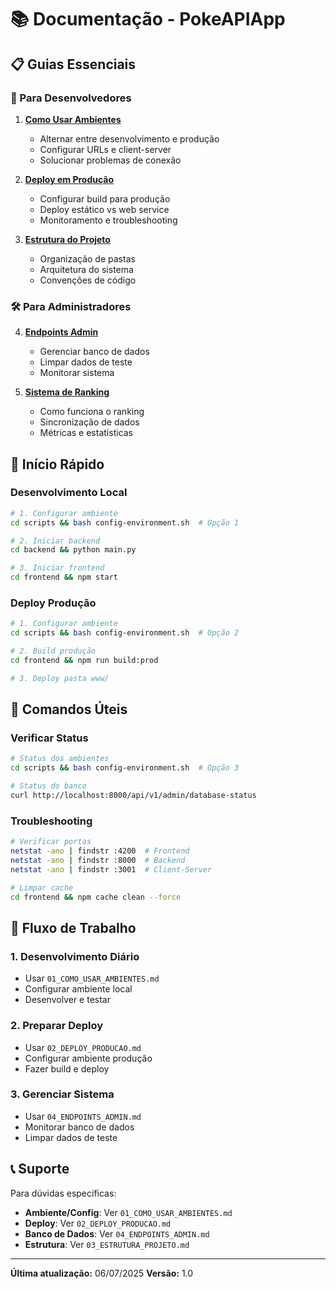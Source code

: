 # 📚 Documentação - PokeAPIApp

## 📋 Guias Essenciais

### 🎯 Para Desenvolvedores

1. **[Como Usar Ambientes](01_COMO_USAR_AMBIENTES.md)**
   - Alternar entre desenvolvimento e produção
   - Configurar URLs e client-server
   - Solucionar problemas de conexão

2. **[Deploy em Produção](02_DEPLOY_PRODUCAO.md)**
   - Configurar build para produção
   - Deploy estático vs web service
   - Monitoramento e troubleshooting

3. **[Estrutura do Projeto](03_ESTRUTURA_PROJETO.md)**
   - Organização de pastas
   - Arquitetura do sistema
   - Convenções de código

### 🛠️ Para Administradores

4. **[Endpoints Admin](../backend/docs/04_ENDPOINTS_ADMIN.md)**
   - Gerenciar banco de dados
   - Limpar dados de teste
   - Monitorar sistema

5. **[Sistema de Ranking](04_SISTEMA_RANKING.md)**
   - Como funciona o ranking
   - Sincronização de dados
   - Métricas e estatísticas

## 🚀 Início Rápido

### Desenvolvimento Local
```bash
# 1. Configurar ambiente
cd scripts && bash config-environment.sh  # Opção 1

# 2. Iniciar backend
cd backend && python main.py

# 3. Iniciar frontend
cd frontend && npm start
```

### Deploy Produção
```bash
# 1. Configurar ambiente
cd scripts && bash config-environment.sh  # Opção 2

# 2. Build produção
cd frontend && npm run build:prod

# 3. Deploy pasta www/
```

## 🔧 Comandos Úteis

### Verificar Status
```bash
# Status dos ambientes
cd scripts && bash config-environment.sh  # Opção 3

# Status do banco
curl http://localhost:8000/api/v1/admin/database-status
```

### Troubleshooting
```bash
# Verificar portas
netstat -ano | findstr :4200  # Frontend
netstat -ano | findstr :8000  # Backend
netstat -ano | findstr :3001  # Client-Server

# Limpar cache
cd frontend && npm cache clean --force
```

## 🎯 Fluxo de Trabalho

### 1. Desenvolvimento Diário
- Usar `01_COMO_USAR_AMBIENTES.md`
- Configurar ambiente local
- Desenvolver e testar

### 2. Preparar Deploy
- Usar `02_DEPLOY_PRODUCAO.md`
- Configurar ambiente produção
- Fazer build e deploy

### 3. Gerenciar Sistema
- Usar `04_ENDPOINTS_ADMIN.md`
- Monitorar banco de dados
- Limpar dados de teste

## 📞 Suporte

Para dúvidas específicas:
- **Ambiente/Config**: Ver `01_COMO_USAR_AMBIENTES.md`
- **Deploy**: Ver `02_DEPLOY_PRODUCAO.md`
- **Banco de Dados**: Ver `04_ENDPOINTS_ADMIN.md`
- **Estrutura**: Ver `03_ESTRUTURA_PROJETO.md`

---

**Última atualização:** 06/07/2025
**Versão:** 1.0
